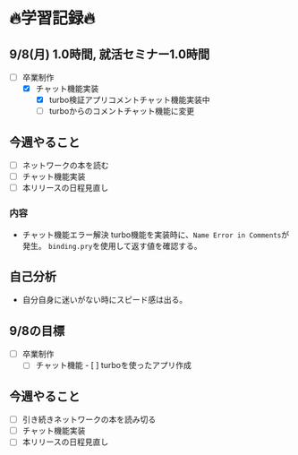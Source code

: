 # 🔥学習記録🔥
## 9/8(月) 1.0時間, 就活セミナー1.0時間
- [ ] 卒業制作
  - [x] チャット機能実装
	  - [x] turbo検証アプリコメントチャット機能実装中
    - [ ] turboからのコメントチャット機能に変更

## 今週やること
- [ ] ネットワークの本を読む
- [ ] チャット機能実装
- [ ] 本リリースの日程見直し

### 内容
- チャット機能エラー解決
  turbo機能を実装時に、`Name Error in Comments`が発生。
  `binding.pry`を使用して返す値を確認する。

## 自己分析
- 自分自身に迷いがない時にスピード感は出る。

## 9/8の目標
- [ ] 卒業制作
  - [ ] チャット機能
			- [ ] turboを使ったアプリ作成

## 今週やること
- [ ] 引き続きネットワークの本を読み切る
- [ ] チャット機能実装
- [ ] 本リリースの日程見直し